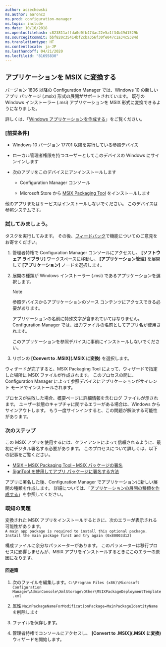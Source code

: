 ```yaml
---
author: aczechowski
ms.author: aaroncz
ms.prod: configuration-manager
ms.topic: include
ms.date: 10/16/2018
ms.openlocfilehash: c823811affda0d0fb474ac22e5a1f34b49d1529b
ms.sourcegitcommit: bbf820c35414bf2cba356f30fe047c1a34c5384d
ms.translationtype: HT
ms.contentlocale: ja-JP
ms.lasthandoff: 04/21/2020
ms.locfileid: "81695830"
---
```

## <a name="convert-applications-to-msix"></a><a name="bkmk_msix"></a> アプリケーションを MSIX に変換する
<!--1359029-->

バージョン 1806 以降の Configuration Manager では、Windows 10 の新しいアプリ パッケージ (.msix) 形式の展開がサポートされています。 既存の Windows インストーラー (.msi) アプリケーションを MSIX 形式に変換できるようになりました。 

詳しくは、「[Windows アプリケーションを作成する](../../../../apps/get-started/creating-windows-applications.md#bkmk_general)」をご覧ください。


### <a name="prerequisites"></a>[前提条件]

- Windows 10 バージョン 17701 以降を実行している参照デバイス  

- ローカル管理者権限を持つユーザーとしてこのデバイスの Windows にサインインします  

- 次のアプリをこのデバイスにアンインストールします  

    - Configuration Manager コンソール  

    - Microsoft Store から [MSIX Packaging Tool](https://www.microsoft.com/store/productId/9N5LW3JBCXKF) をインストールします  

他のアプリまたはサービスはインストールしないでください。 このデバイスは参照システムです。 


### <a name="try-it-out"></a>試してみましょう。

タスクを実行してみます。 その後、[フィードバック](../../../understand/find-help.md#product-feedback)で機能についてのご意見をお寄せください。

1. 管理者特権で Configuration Manager コンソールにアクセスし、 **[ソフトウェア ライブラリ]** ワークスペースに移動し、 **[アプリケーション管理]** を展開して **[アプリケーション]** ノードを選択します。  

2. 展開の種類が Windows インストーラー (.msi) であるアプリケーションを選択します。  

    > [!Note]  
    > 参照デバイスからアプリケーションのソース コンテンツにアクセスできる必要があります。  
    > 
    > アプリケーションの名前に特殊文字が含まれていてはなりません。 Configuration Manager では、出力ファイルの名前としてアプリ名が使用されます。  
    > 
    > このアプリケーションを参照デバイスに事前にインストールしないでください。  

3. リボンの **[Convert to .MSIX]\(.MSIX に変換\)** を選択します。

ウィザードが完了すると、MSIX Packaging Tool によって、ウィザードで指定した場所に MSIX ファイルが作成されます。 このプロセスの間に、Configuration Manager によって参照デバイスにアプリケーションがサイレント モードでインストールされます。

プロセスが失敗した場合、概要ページに詳細情報を含むログ ファイルが示されます。 ユーザー状態のキャプチャに関するエラーがある場合は、Windows からサインアウトします。 もう一度サインインすると、この問題が解決する可能性があります。

### <a name="next-steps"></a>次のステップ

この MSIX アプリを使用するには、クライアントによって信頼されるように、最初にデジタル署名する必要があります。 このプロセスについて詳しくは、以下の記事をご覧ください。 
- [MSIX – MSIX Packaging Tool – MSIX パッケージの署名](https://blogs.msdn.microsoft.com/sgern/2018/09/06/msix-the-msix-packaging-tool-signing-the-msix-package/)
- [SignTool を使用してアプリ パッケージに署名する方法](https://docs.microsoft.com/windows/desktop/appxpkg/how-to-sign-a-package-using-signtool)

アプリに署名した後、Configuration Manager でアプリケーションに新しい展開の種類を作成します。 詳細については、「[アプリケーションの展開の種類を作成する](../../../../apps/deploy-use/create-applications.md#bkmk_create-dt)」を参照してください。


### <a name="known-issue"></a>既知の問題

<!--3212701-->
変換された MSIX アプリをインストールするときに、次のエラーが表示される可能性があります。  
`A main app package is required to install this optional package. Install the main package first and try again (0x80003d12)`  

構成ファイルに余分なパラメーターがあります。 このパラメーターは移行プロセスに影響しませんが、MSIX アプリをインストールするときにこのエラーの原因になります。 

#### <a name="workaround"></a>回避策
1. 次のファイルを編集します。`C:\Program Files (x86)\Microsoft Configuration Manager\AdminConsole\XmlStorage\Other\MSIXPackageDeploymentTemplate.xml`  

2. 属性 `MainPackageNameForModificationPackage=MainPackageIdentityName` を削除します  

3. ファイルを保存します。  

4. 管理者特権でコンソールにアクセスし、 **[Convert to .MSIX]\(.MSIX に変換\)** ウィザードを開始します。  



